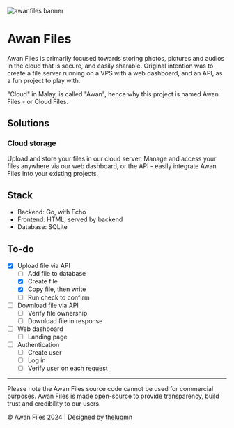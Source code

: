 ![awanfiles banner](https://github.com/user-attachments/assets/1bc1c9e2-acbf-4842-93ad-884ab814cef6)

# Awan Files

Awan Files is primarily focused towards storing photos, pictures and audios in the cloud that is secure, and easily sharable. Original intention was to create a file server running on a VPS with a web dashboard, and an API, as a fun project to play with.

"Cloud" in Malay, is called "Awan", hence why this project is named Awan Files - or Cloud Files.

## Solutions

### Cloud storage

Upload and store your files in our cloud server. Manage and access your files anywhere via our web dashboard, or the API - easily integrate Awan Files into your existing projects.

## Stack

- Backend: Go, with Echo
- Frontend: HTML, served by backend
- Database: SQLite

## To-do

- [x] Upload file via API
  - [ ] Add file to database
  - [x] Create file
  - [x] Copy file, then write
  - [ ] Run check to confirm
- [ ] Download file via API
  - [ ] Verify file ownership
  - [ ] Download file in response
- [ ] Web dashboard
  - [ ] Landing page
- [ ] Authentication
  - [ ] Create user
  - [ ] Log in
  - [ ] Verify user on each request

----

Please note the Awan Files source code cannot be used for commercial purposes. Awan Files is made open-source to provide transparency, build trust and credibility to our users.

© Awan Files 2024 | Designed by [theluqmn](theluqmn.github.io)
